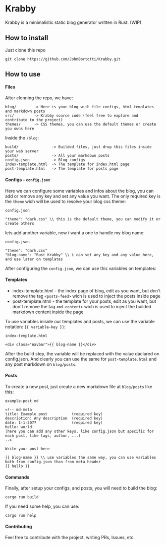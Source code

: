 # Krabby
Krabby is a minimalistic static blog generator written in Rust. (WIP)

## How to install
Just clone this repo
```
git clone https://github.com/JohnBortotti/Krabby.git
```

## How to use
#### Files
After clonning the repo, we have:
```
blog/        -> Here is your blog with file configs, html templates and markdown posts
src/         -> Krabby source code (feel free to explore and contribute to the project)
themes/      -> CSS themes, you can use the default themes or create you owns here
```
Inside the `/blog`:
```
build/               -> Builded files, just drop this files inside your web server
posts/               -> All your markdown posts
config.json          -> Blog configs
index-template.html  -> The template for index.html page
post-template.html   -> The template for posts page
```

#### Configs - `config.json`
Here we can configure some variables and infos about the blog, you can add or remove any key and set any value you want. The only required key is the `theme` wich will be used to resolve your blog css theme:

```
config.json

"theme": "dark.css" \\ this is the default theme, you can modify it or create others
```

lets add another variable, now i want a one to handle my blog name:

```
config.json

"theme": "dark.css"
"blog-name": "Rust Krabby" \\ i can set any key and any value here, and use later on templates
```

After configuring the `config.json`, we can use this variables on templates:

#### Templates
* index-template.html - the index page of blog, edit as you want, but don't remove the tag `<posts-feed>` wich is used to inject the posts inside page
* post-template.html - the template for your posts, edit as you want, but don't remove the tag `<md-content>` wich is used to inject the builded markdown content inside the page


To use variables iniside our templates and posts, we can use the variable notation: `{{ variable-key }}`:

```
index-template.html

<div class="navbar">{{ blog-name }}</div>
```

After the build step, the variable will be replaced with the value daclared on config.json. And clearly you can use the same for `post-template.html` and any post markdown on `blog/posts`.

#### Posts
To create a new post, just create a new markdown file at `blog/posts` like this:

```
example-post.md

<!-- md-meta
title: Example post           (required key)
description: Any description  (required key)
date: 1-1-2077                (required key)
hello: world
(here you can add any other keys, like config.json but specific for each post, like tags, author, ...)
-->

Write your post here

{{ blog-name }} \\ use variables the same way, you can use variables both from config.json than from meta header 
{{ hello }} 

```

#### Commands
Finally, after setup your configs, and posts, you will need to build the blog:

```
cargo run build
```
If you need some help, you can use:

```
cargo run help
```

#### Contributing
Feel free to contribute with the project, writing PRs, Issues, etc.
